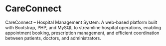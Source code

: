 # CareConnect
CareConnect – Hospital Management System: A web-based platform built with Bootstrap, PHP, and MySQL to streamline hospital operations, enabling appointment booking, prescription management, and efficient coordination between patients, doctors, and administrators.
